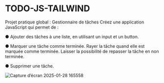 # TODO-JS-TAILWIND
Projet pratique global : Gestionnaire de tâches
Créez une application JavaScript qui permet de :

● Ajouter des tâches à une liste, en utilisant un input et un button.

● Marquer une tâche comme terminée. Rayer la tâche quand elle est marquée comme
terminée. Laisser la possibilité de repasser la tâche en non terminée.

● Supprimer une tâche.

![Capture d’écran 2025-01-28 165558](https://github.com/user-attachments/assets/01c85128-6842-41d5-9a47-3eb86ac4f96c)




